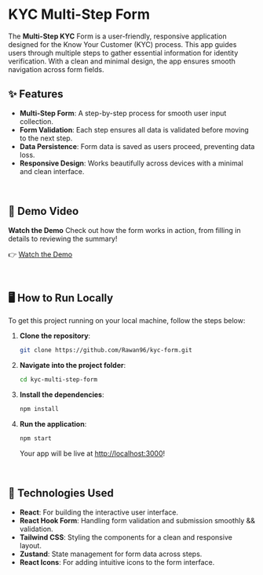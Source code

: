 # KYC Multi-Step Form

The **Multi-Step KYC** Form is a user-friendly, responsive application designed for the Know Your Customer (KYC) process. This app guides users through multiple steps to gather essential information for identity verification. With a clean and minimal design, the app ensures smooth navigation across form fields.
<br>

## ✨ Features

- **Multi-Step Form**: A step-by-step process for smooth user input collection.
- **Form Validation**: Each step ensures all data is validated before moving to the next step.
- **Data Persistence**: Form data is saved as users proceed, preventing data loss.
- **Responsive Design**: Works beautifully across devices with a minimal and clean interface.

<br>

## 🎥 Demo Video

**Watch the Demo**
Check out how the form works in action, from filling in details to reviewing the summary!

👉 [Watch the Demo](https://www.loom.com/share/b256c5558e684e198018128abd8cfd37?sid=97d12e05-ce09-4da2-b88e-fa519bbfa7c9)

<br>

## 🖥️ How to Run Locally

To get this project running on your local machine, follow the steps below:

1. **Clone the repository**:

   ```bash
   git clone https://github.com/Rawan96/kyc-form.git
   ```

2. **Navigate into the project folder**:

   ```bash
   cd kyc-multi-step-form
   ```

3. **Install the dependencies**:

   ```bash
   npm install
   ```

4. **Run the application**:

   ```bash
   npm start
   ```

   Your app will be live at [http://localhost:3000](http://localhost:3000)!

<br>

## 🔧 Technologies Used

- **React**: For building the interactive user interface.
- **React Hook Form**: Handling form validation and submission smoothly && validation.
- **Tailwind CSS**: Styling the components for a clean and responsive layout.
- **Zustand**: State management for form data across steps.
- **React Icons**: For adding intuitive icons to the form interface.
